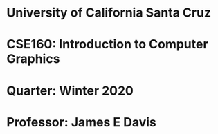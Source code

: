 # University of California Santa Cruz
# CSE160: Introduction to Computer Graphics
# Quarter: Winter 2020
# Professor: James E Davis

